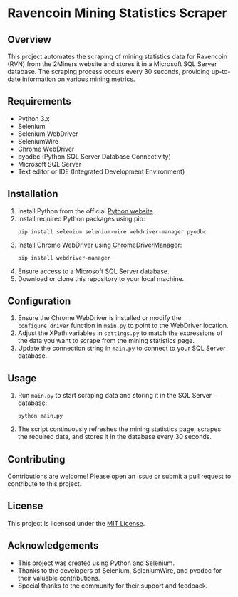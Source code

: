 # Ravencoin Mining Statistics Scraper

## Overview
This project automates the scraping of mining statistics data for Ravencoin (RVN) from the 2Miners website and stores it in a Microsoft SQL Server database. The scraping process occurs every 30 seconds, providing up-to-date information on various mining metrics.

## Requirements
- Python 3.x
- Selenium
- Selenium WebDriver
- SeleniumWire
- Chrome WebDriver
- pyodbc (Python SQL Server Database Connectivity)
- Microsoft SQL Server
- Text editor or IDE (Integrated Development Environment)

## Installation
1. Install Python from the official [Python website](https://www.python.org/).
2. Install required Python packages using pip:
    ```
    pip install selenium selenium-wire webdriver-manager pyodbc
    ```
3. Install Chrome WebDriver using [ChromeDriverManager](https://pypi.org/project/webdriver-manager/):
    ```
    pip install webdriver-manager
    ```
4. Ensure access to a Microsoft SQL Server database.
5. Download or clone this repository to your local machine.

## Configuration
1. Ensure the Chrome WebDriver is installed or modify the `configure_driver` function in `main.py` to point to the WebDriver location.
2. Adjust the XPath variables in `settings.py` to match the expressions of the data you want to scrape from the mining statistics page.
3. Update the connection string in `main.py` to connect to your SQL Server database.

## Usage
1. Run `main.py` to start scraping data and storing it in the SQL Server database:
    ```
    python main.py
    ```
2. The script continuously refreshes the mining statistics page, scrapes the required data, and stores it in the database every 30 seconds.

## Contributing
Contributions are welcome! Please open an issue or submit a pull request to contribute to this project.

## License
This project is licensed under the [MIT License](LICENSE).

## Acknowledgements
- This project was created using Python and Selenium.
- Thanks to the developers of Selenium, SeleniumWire, and pyodbc for their valuable contributions.
- Special thanks to the community for their support and feedback.
